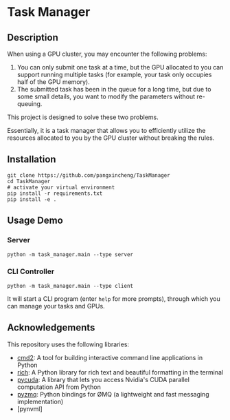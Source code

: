 # Task Manager
## Description
When using a GPU cluster, you may encounter the following problems:
1. You can only submit one task at a time, but the GPU allocated to you can support running multiple tasks (for example, your task only occupies half of the GPU memory).
2. The submitted task has been in the queue for a long time, but due to some small details, you want to modify the parameters without re-queuing.

This project is designed to solve these two problems.

Essentially, it is a task manager that allows you to efficiently utilize the resources allocated to you by the GPU cluster without breaking the rules.

## Installation
```shell
git clone https://github.com/pangxincheng/TaskManager
cd TaskManager
# activate your virtual environment
pip install -r requirements.txt
pip install -e .
```

## Usage Demo
### Server
```shell
python -m task_manager.main --type server
```
### CLI Controller
```shell
python -m task_manager.main --type client
```
It will start a CLI program (enter `help` for more prompts), through which you can manage your tasks and GPUs.

## Acknowledgements
This repository uses the following libraries:

- [cmd2](https://github.com/python-cmd2/cmd2): A tool for building interactive command line applications in Python
- [rich](https://github.com/Textualize/rich): A Python library for rich text and beautiful formatting in the terminal
- [pycuda](https://github.com/inducer/pycuda): A library that lets you access Nvidia's CUDA parallel computation API from Python
- [pyzmq](https://github.com/zeromq/pyzmq): Python bindings for ØMQ (a lightweight and fast messaging implementation)
- [pynvml]